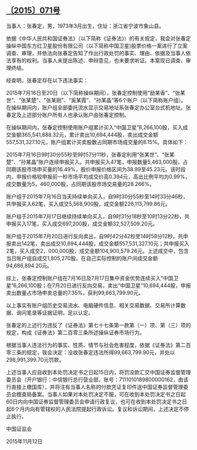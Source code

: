 ## [〔2015〕071号](http://www.csrc.gov.cn/pub/zjhpublic/G00306212/201605/t20160518_297428.htm)




当事人：张春定，男，1973年3月出生，住址：浙江省宁波市象山县。

依据《中华人民共和国证券法》（以下简称《证券法》）的有关规定，我会对张春定操纵中国东方红卫星股份有限公司（以下简称中国卫星)股票价格一案进行了立案调查、审理，并依法向张春定告知了作出行政处罚的事实、理由、依据及当事人依法享有的权利。当事人未提出陈述、申辩意见，也未要求听证。本案现已调查、审理终结。

经查明，张春定存在以下违法事实：

2015年7月16日至20日（以下简称操纵期间），张春定控制使用“励某香”、“张某世”、“张某楚”、“张某刚”、“奚某霞”、“孙某晶”等6个账户（以下简称账户组）。在操纵期间内，账户组全部委托流水显示交易地址系张春定办公室台式机地址。张春定及上述部分账户所有人也承认账户由张春定控制。

在操纵期间内，张春定控制使用账户组累计买入“中国卫星”8,266,100股，买入成交金额365,541,888.32元，累计卖出10,694,444股，卖出成交金额557,531,327.10元，账户组累计买卖股数占同期市场成交量的8.15%。具体如下：

2015年7月16日9时30分55秒至9时57分11秒，张春定利用“张某世”、“张某楚”、“孙某晶”账户连续申报买入。共申报买入47笔，申报数量5,463,000股，占同期该股市场申买量的16.49%，股价申报价格区间为38.99至45.23元。该时段内，申报价格较申报前一秒市场平均成交价高0.394元，高出比例平均为0.99%，成交数量为5，460,000股，占同期该股市场交易量的28.266%。

账户组于2015年7月16日当天持续单向买入，自9时30分55秒至14时33分46秒，共申报买入62笔，买入成交5,568,900股，成交金额228,113,799.86元。

账户组于2015年7月17日继续持续单向买入，自9时31分18秒至10时13分22秒，共申报买入17笔，买入成交697,200股，成交金额32,527,509.20元。

账户组于2015年7月20日进行反向卖出，自9时42分42秒至14时58分12秒，共申报卖出142笔，卖出成交10,694,444股，成交金额557,531,327.10元；共申报买入2笔，买入成交2，000,000股，成交金额104,900,579.26元。上述成交中，包含当日账户组自成交1,805,270股，在自己实际控制的账户间成交金额94,686,894.20元。

综上，张春定控制账户组在7月16日及7月17日集中资金优势连续买入“中国卫星”6,266,100股；在7月20日进行反向交易，卖出“中国卫星”10,694,444股，申报卖出数量占市场申卖总量的7.35%，获利99,663,799.90元。

以上事实有账户组历史交易流水、电脑硬件信息、相关交易数据、交易所计算数据、询问笔录等证据证明，足以认定。

张春定的上述行为违反了《证券法》第七十七条第一款第（一）项、第（三）项的规定，构成《证券法》第二百零三条所述操纵证券市场行为。

根据当事人违法行为的事实、性质、情节与社会危害程度，依据《证券法》第二百零三条的规定，我会决定：没收张春定违法所得99,663,799.90元，并处以298,991,399.70元罚款。

上述当事人应自收到本处罚决定书之日起15日内，将罚没款汇交中国证券监督管理委员会（开户银行：中信银行总行营业部，账号：7111010189800000162，由该行直接上缴国库），并将注有当事人名称的付款凭证复印件送中国证券监督管理委员会稽查局备案。当事人如果对本处罚决定不服，可在收到本处罚决定书之日起60日内向中国证券监督管理委员会申请行政复议，也可在收到本处罚决定书之日起6个月内向有管辖权的人民法院提起行政诉讼。复议和诉讼期间，上述决定不停止执行。

 

 

 

 

中国证监会      

2015年11月12日    